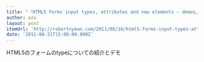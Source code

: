 ```yaml
---
title: "『HTML5 Forms input types, attributes and new elements – demos, tips and tricks - Robert's talk』"
author: azu
layout: post
itemUrl: 'http://robertnyman.com/2011/08/16/html5-forms-input-types-attributes-and-new-elements-demos-tips-and-tricks/'
date: '2011-08-31T15:00:00.000Z'
---
```

HTML5のフォームのtypeについての紹介とデモ
